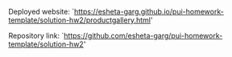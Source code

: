 Deployed website: `https://esheta-garg.github.io/pui-homework-template/solution-hw2/productgallery.html'

Repository link: `https://github.com/esheta-garg/pui-homework-template/solution-hw2'